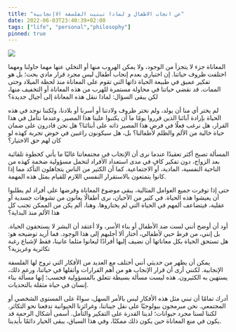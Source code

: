 ```yaml
---
title: "عن انجاب الاطفال و لماذا تبنيت الفلسفة الاإنجابية"
date: 2022-06-03T23:40:39+02:00
tags: ["life", "personal","philosophy"]
pinned: true
---
```


![](https://images.fineartamerica.com/images/artworkimages/mediumlarge/3/ata-2-inmendhams-sabotage-antinatalism-themed-art.jpg)

المعاناة جزء لا يتجزأ من الوجود، ولا يمكن الهروب منها أو التخلي عنها مهما حاولنا ومهما اختلفت ظروف حياتنا. إن اختياري بعدم إنجاب أطفال ليس مجرد قرار مادي بحت؛ بل هو تفكير عميق في طبيعة الحياة ذاتها التي تقوم على المعاناة منذ لحظة الميلاد وحتى الممات. قد نقضي حياتنا في محاولة مستمرة للهرب من هذه المعاناة أو التخفيف منها، لكن يبقى السؤال: لماذا ننقل هذه المعاناة إلى أجيال جديدة؟

لم يختر أي منا أن يولد، ولم نختر ظروف ولادتنا أو أسرنا أو بلادنا، ولكننا نوجد في هذه الحياة بإرادة آبائنا الذين قرروا يومًا ما أن يكتبوا علينا هذا المصير. وعندما نتأمل في هذا القرار، هل نرغب فعلًا في فرض هذا المصير ذاته على أبنائنا؟ هل نحن قادرون على ضمان حياة خالية من الألم والظلم لأطفالنا؟ بل، هل سيكونون راغبين في خوض تجربة كهذه لو كان لهم حق الاختيار؟

المسألة تصبح أكثر تعقيدًا عندما نرى أن الإنجاب في مجتمعاتنا غالبًا ما يأتي كخطوة تلقائية بعد الزواج، دون تفكير كافٍ في مدى استعداد الأفراد لتحمل مسؤولية ضخمة كهذه من الناحية النفسية، المادية، أو الاجتماعية. كما أن الكثير من الناس يتجاهلون التأكد مما إذا كانوا يتمتعون بالاستقرار النفسي اللازم للقيام بمثل هذه المهمة.

حتى إذا توفرت جميع العوامل المثالية، يبقى موضوع المعاناة وفرضها على أفراد لم يطلبوا أن يعيشوا هذه الحياة. في كثير من الأحيان، نرى أطفالًا يعانون من تشوهات جسدية أو عقلية، فيتضاعف ألمهم في الحياة التي لم يختاروها. وهنا، ألم يكن من الممكن تجنب كل هذا الألم منذ البداية؟

أود أن أوضح أنني لست ضد الأطفال أو بناء الأسر، ولا أعتقد أن البشر لا يستحقون الحياة. بل إنني، من فرط حبي لأطفالي، أختار ألا أجلبهم إلى هذا الوجود. فما أريد توضيحه هو: هل تستحق الحياة بكل معاناتها أن نضيف إليها أفرادًا ليعانوا مثلما عانينا، فقط لإشباع رغبة تكاثرية وغريزية؟

يمكن أن يظهر من حديثي أنني أختلف مع العديد من الأفكار التي تروج لها الفلسفة الإنجابية. لكنني أرى أن قرار الإنجاب هو من أهم القرارات وأثقلها في حياتنا، ورغم ذلك، يستهين به الكثيرون. هذه ليست مسألة بسيطة تتعلق بالمسؤولية فحسب؛ إنها مسألة بناء إنسان في حياة مثقلة بالتحديات.

أدرك تمامًا أن تبني مثل هذه الأفكار ليس بالأمر السهل، سواءً على المستوى الشخصي أو المجتمعي. نحن مبرمجون بيولوجيًا على نقل جيناتنا، وغرائزنا الحيوانية تدفعنا نحو التكاثر. لكننا لسنا مجرد حيوانات؛ لدينا القدرة على التفكير والتأمل. أسمى أشكال الرحمة قد يكون في منع المعاناة حين يكون ذلك ممكنًا، وفي هذا السياق، يبقى الخيار دائمًا بأيدينا.